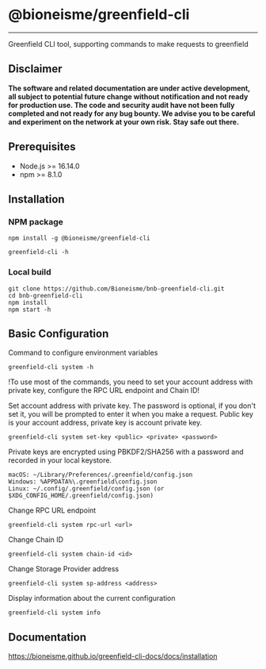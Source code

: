 # @bioneisme/greenfield-cli

---
Greenfield CLI tool, supporting commands to make requests to greenfield


## Disclaimer
**The software and related documentation are under active development, all subject to potential future change without
notification and not ready for production use. The code and security audit have not been fully completed and not ready
for any bug bounty. We advise you to be careful and experiment on the network at your own risk. Stay safe out there.**

## Prerequisites

- Node.js >= 16.14.0
- npm >= 8.1.0

## Installation

### NPM package

```
npm install -g @bioneisme/greenfield-cli
```

```
greenfield-cli -h
```

### Local build

```
git clone https://github.com/Bioneisme/bnb-greenfield-cli.git
cd bnb-greenfield-cli
npm install
npm start -h
```

## Basic Configuration

Command to configure environment variables
```
greenfield-cli system -h
```

!To use most of the commands, you need to set your account address with private key, configure the RPC URL endpoint and Chain ID!

Set account address with private key. The password is optional, if you don't set it, you will be prompted to enter it when you make a request.
Public key is your account address, private key is account private key.
```
greenfield-cli system set-key <public> <private> <password>
```

Private keys are encrypted using PBKDF2/SHA256 with a password and recorded in your local keystore.
```
macOS: ~/Library/Preferences/.greenfield/config.json
Windows: %APPDATA%\.greenfield\config.json
Linux: ~/.config/.greenfield/config.json (or $XDG_CONFIG_HOME/.greenfield/config.json)
```

Change RPC URL endpoint
```
greenfield-cli system rpc-url <url>
```

Change Chain ID
```
greenfield-cli system chain-id <id>
```

Change Storage Provider address
```
greenfield-cli system sp-address <address>
```

Display information about the current configuration
```
greenfield-cli system info
```

## Documentation
https://bioneisme.github.io/greenfield-cli-docs/docs/installation
